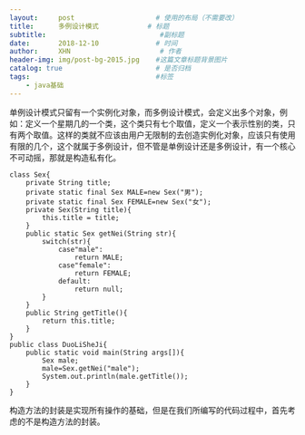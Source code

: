 ```yaml
---
layout:     post                    # 使用的布局（不需要改）
title:     	多例设计模式            # 标题 
subtitle:         					 #副标题   
date:       2018-12-10              # 时间
author:     XHN                      # 作者
header-img: img/post-bg-2015.jpg    #这篇文章标题背景图片
catalog: true                       # 是否归档
tags:                               #标签
    - java基础
---
```


单例设计模式只留有一个实例化对象，而多例设计模式，会定义出多个对象，例如：定义一个星期几的一个类，这个类只有七个取值，定义一个表示性别的类，只有两个取值。这样的类就不应该由用户无限制的去创造实例化对象，应该只有使用有限的几个，这个就属于多例设计，但不管是单例设计还是多例设计，有一个核心不可动摇，那就是构造私有化。

	class Sex{
		private String title;
		private static final Sex MALE=new Sex("男");
		private static final Sex FEMALE=new Sex("女");
		private Sex(String title){
			this.title = title;
		}
		public static Sex getNei(String str){
			switch(str){
				case"male":
					return MALE;
				case"female":
					return FEMALE;
				default:
					return null;
			}
		}
		public String getTitle(){
			return this.title;
		}
	}
	public class DuoLiSheJi{
		public static void main(String args[]){
			Sex male;
			male=Sex.getNei("male");
			System.out.println(male.getTitle());
		}
	}

构造方法的封装是实现所有操作的基础，但是在我们所编写的代码过程中，首先考虑的不是构造方法的封装。



